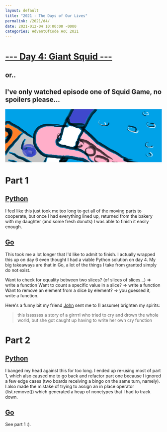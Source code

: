 ```yaml
---
layout: default
title: "2021 - The Days of Our Lives"
permalink: /2021/d4/
date: 2021-012-04 10:00:00 -0000
categories: AdventOfCode AoC 2021
---
```

# [--- Day 4: Giant Squid ---](https://adventofcode.com/2021/day/4)
## or..
## I've only watched episode one of Squid Game, no spoilers please...
![one art please](/docs/assets/img/bingo.png)
# Part 1

## [Python](https://github.com/aaronlael/AoC-2021/blob/master/AoC_2021_D4P1.py)

I feel like this just took me too long to get all of the moving parts to cooperate, but once I had
everything lined up, returned from the bakery with my daughter (and some fresh donuts) I was able to
finish it easily enough.

## [Go](https://github.com/aaronlael/AoC-2021-Go/blob/master/aoc_2021_d4.go)

This took me a lot longer that I'd like to admit to finish.  I actually wrapped this up on day 6 even thought I had a viable Python solution on day 4.  My big takeaways are that in Go, a lot of the things I take from granted simply do not exist.

Want to check for equality between two slices? (of slices of slices...) => write a function
Want to count a specific value in a slice? => write a function
Want to remove an element from a slice by element? => you guessed it, write a function.

Here's a funny bit my friend [John](https://github.com/Nhawdge) sent me to (I assume) brighten my spirits:


> this isssssss
a story of a girrrrl
who tried to cry and drown the whole world, but she got caught up having to write her own cry function

# Part 2

## [Python](https://github.com/aaronlael/AoC-2021/blob/master/AoC_2021_D4P2.py)

I banged my head against this for too long.  I ended up re-using most of part 1, which also caused me to go back and refactor part one because I ignored a few edge cases (two boards receiving a bingo on the same turn, namely).  I also made the mistake of trying to assign an in place operator (list.remove()) which generated a heap of nonetypes that I had to track down.

## [Go](https://github.com/aaronlael/AoC-2021-Go/blob/master/aoc_2021_d4.go)

See part 1 :).
